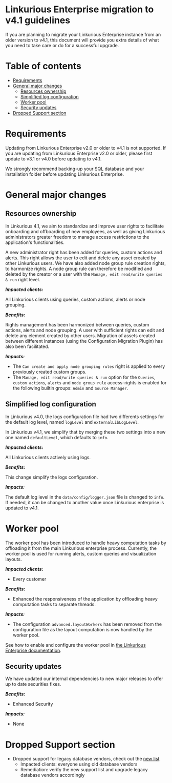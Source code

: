 <!-- omit in toc -->
# Linkurious Enterprise migration to v4.1 guidelines

If you are planning to migrate your Linkurious Enterprise instance from an older version to v4.1,
this document will provide you extra details of what you need to take care or do for a successful upgrade.

<!-- omit in toc -->
# Table of contents
- [Requirements](#requirements)
- [General major changes](#general-major-changes)
  - [Resources ownership](#resources-ownership)
  - [Simplified log configuration](#simplified-log-configuration)
  - [Worker pool](#worker-pool)
  - [Security updates](#security-updates)
- [Dropped Support section](#dropped-support-section)

# Requirements

Updating from Linkurious Enterprise v2.0 or older to v4.1 is not supported.
If you are updating from Linkurious Enterprise v2.0 or older, please first update to v3.1 or v4.0 before updating to v4.1.

We strongly recommend backing-up your SQL database and your installation folder before updating Linkurious Enterprise.

# General major changes

## Resources ownership

In Linkurious 4.1, we aim to standardize and improve user rights to facilitate onboarding and offboarding of new employees,
as well as giving Linkurious administrators greater freedom to manage access restrictions to the application's functionalities.

A new administrator right has been added for queries, custom actions and alerts.
This right allows the user to edit and delete any asset created by other Linkurious users.
We have also added node group rule creation rights, to harmonize rights.
A node group rule can therefore be modified and deleted by the creator
or a user with the `Manage, edit read/write queries & run` right level.

***Impacted clients:***

All Linkurious clients using queries, custom actions, alerts or node grouping.

***Benefits:***

Rights management has been harmonized between queries, custom actions, alerts and node grouping.
A user with sufficient rights can edit and delete any element created by other users.
Migration of assets created between different instances (using the Configuration Migration Plugin) has also been facilitated.

***Impacts:***
* The `Can create and apply node grouping rules` right is applied to every previously created custom groups.
* The `Manage, edit read/write queries & run` option for the `Queries`, `custom actions`, `alerts` and `node group rule`
access-rights is enabled for the following builtin groups: `Admin` and `Source Manager`.

## Simplified log configuration

In Linkurious v4.0, the logs configuration file had two differents settings for the default log level,
named `logLevel` and `externalLibLogLevel`.

In Linkurious v4.1, we simplify that by merging these two settings into a new one named `defaultLevel`,
which defaults to `info`.

***Impacted clients:***

All Linkurious clients actively using logs.

***Benefits:***

This change simplify the logs configuration.

***Impacts:***

The default log level in the `data/config/logger.json` file is changed to `info`.
If needed, it can be changed to another value once Linkurious enterprise is updated to v4.1.

# Worker pool
The worker pool has been introduced to handle heavy computation tasks by offloading it from the main Linkurious enterprise process.
Currently, the worker pool is used for running alerts, custom queries and visualization layouts.

***Impacted clients:***

- Every customer

***Benefits:***

- Enhanced the responsiveness of the application by offloading heavy computation tasks to separate threads.

***Impacts:***

- The configuration `advanced.layoutWorkers` has been removed from the configuration file as the layout computation is now handled by the worker pool.

See how to enable and configure the worker pool in [the Linkurious Enterprise documentation](https://doc.linkurious.com/admin-manual/latest/advanced-settings/#worker-pool-settings).

## Security updates

We have updated our internal dependencies to new major releases to offer up to date securities fixes.

***Benefits:***

- Enhanced Security

***Impacts:***

- None

# Dropped Support section

- Dropped support for legacy database vendors, check out the [new list][1]
  - Impacted clients: everyone using old database vendors
  - Remediation: verify the new support list and upgrade legacy database vendors accordingly

[1]: https://github.com/Linkurious/documentation-resources/blob/master/compatibility-matrix/compatibility-matrix.md
